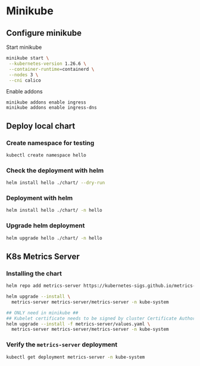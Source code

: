 # Minikube

## Configure minikube

Start minikube
```sh
minikube start \
 --kubernetes-version 1.26.6 \
 --container-runtime=containerd \
 --nodes 3 \
 --cni calico
```

Enable addons
```
minikube addons enable ingress
minikube addons enable ingress-dns
```

## Deploy local chart

### Create namespace for testing
```sh
kubectl create namespace hello
```

### Check the deployment with helm
```sh
helm install hello ./chart/ --dry-run
```

### Deployment with helm
```sh
helm install hello ./chart/ -n hello
```

### Upgrade helm deployment
```sh
helm upgrade hello ./chart/ -n hello
```

## K8s Metrics Server

### Installing the chart
```sh
helm repo add metrics-server https://kubernetes-sigs.github.io/metrics-server/

helm upgrade --install \
  metrics-server metrics-server/metrics-server -n kube-system

## ONLY need in minikube ##
## Kubelet certificate needs to be signed by cluster Certificate Authority (or disable certificate validation by passing `--kubelet-insecure-tls` to Metrics Server) ##
helm upgrade --install -f metrics-server/values.yaml \
  metrics-server metrics-server/metrics-server -n kube-system
```

### Verify the `metrics-server` deployment
```sh
kubectl get deployment metrics-server -n kube-system
```